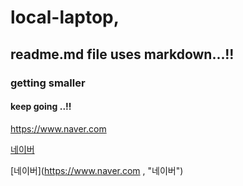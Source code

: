 # local-laptop,

## readme.md file uses markdown...!!

### getting smaller

#### keep going ..!!

<https://www.naver.com>

[네이버](https://www.naver.com)

[네이버](https://www.naver.com , "네이버")
